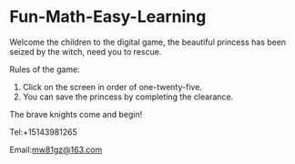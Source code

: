 # Fun-Math-Easy-Learning

Welcome the children to the digital game, the beautiful princess has been seized by the witch, need you to rescue.

Rules of the game:
1. Click on the screen in order of one-twenty-five.
2. You can save the princess by completing the clearance.

The brave knights come and begin!

Tel:+15143981265

Email:mw81gz@163.com
